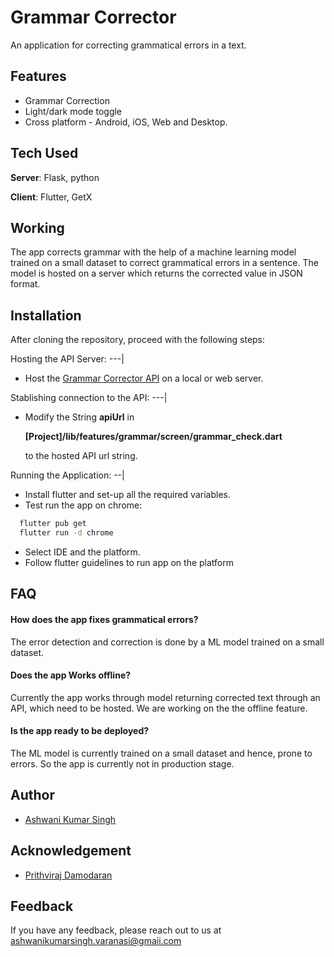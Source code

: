 # Grammar Corrector

An application for correcting grammatical errors in a text.


## Features

- Grammar Correction
- Light/dark mode toggle
- Cross platform - Android, iOS, Web and Desktop.


## Tech Used

**Server**: Flask, python

**Client**: Flutter, GetX


## Working

The app corrects grammar with the help of a machine learning model trained on a small dataset to correct grammatical errors in a sentence. The model is hosted on a server which returns the corrected value in JSON format.


## Installation

After cloning the repository, proceed with the following steps:

Hosting the API Server:
---|

- Host the [Grammar Corrector API](https://github.com/ashwani211/grammar-checker-api) on a local or web server.

Stablishing connection to the API:
---|

- Modify the String **apiUrl** in 
  
  **\[Project]/lib/features/grammar/screen/grammar_check.dart** 
  
  to the hosted API url string.

Running the Application:
--|
- Install flutter and set-up all the required variables.
- Test run the app on chrome:

```bash
  flutter pub get
  flutter run -d chrome
```
- Select IDE and the platform.
- Follow flutter guidelines to run app on the platform
    
## FAQ

#### How does the app fixes grammatical errors?

The error detection and correction is done by a ML model trained on a small dataset.

#### Does the app Works offline?

Currently the app works through model returning corrected text through an API, which need to be hosted. We are working on the the offline feature.

#### Is the app ready to be deployed?

The ML model is currently trained on a small dataset and hence, prone to errors. So the app is currently not in production stage.

## Author

- [Ashwani Kumar Singh](https://github.com/ashwani211)
## Acknowledgement

 - [Prithviraj Damodaran](https://github.com/PrithivirajDamodaran/Gramformer)


## Feedback

If you have any feedback, please reach out to us at ashwanikumarsingh.varanasi@gmaii.com

